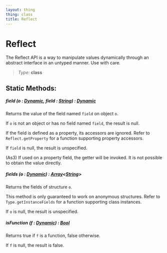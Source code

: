 ```yaml
---
layout: thing
thing: class
title: Reflect
---
```

# Reflect

The Reflect API is a way to manipulate values dynamically through an
abstract interface in an untyped manner. Use with care.



> *Type:* **class**


## Static Methods:


##### **field** (o : <a href="Dynamic.html" class="type">Dynamic</a>, field : <a href="String.html" class="type">String</a>) : <a href="Dynamic.html" class="type">Dynamic</a>

Returns the value of the field named `field` on object `o`.

If `o` is not an object or has no field named `field`, the result is
null.

If the field is defined as a property, its accessors are ignored. Refer
to `Reflect.getProperty` for a function supporting property accessors.

If `field` is null, the result is unspecified.

(As3) If used on a property field, the getter will be invoked. It is
not possible to obtain the value directly.











##### **fields** (o : <a href="Dynamic.html" class="type">Dynamic</a>) : <a href="Array.html" class="type">Array</a>&lt;<a href="String.html" class="type">String</a>&gt;

Returns the fields of structure `o`.

This method is only guaranteed to work on anonymous structures. Refer to
`Type.getInstanceFields` for a function supporting class instances.

If `o` is null, the result is unspecified.











##### **isFunction** (f : <a href="Dynamic.html" class="type">Dynamic</a>) : <a href="Bool.html" class="type">Bool</a>

Returns true if `f` is a function, false otherwise.

If `f` is null, the result is false.













